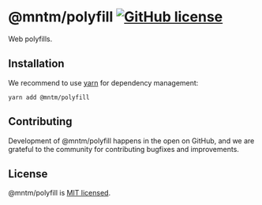 # @mntm/polyfill [![GitHub license](https://img.shields.io/badge/license-MIT-blue.svg)](https://github.com/maxi-team/polyfill/blob/master/LICENSE)

Web polyfills.

## 

## Installation

We recommend to use [yarn](https://classic.yarnpkg.com/en/docs/install/) for dependency management:

```shell
yarn add @mntm/polyfill
```

## Contributing

Development of @mntm/polyfill happens in the open on GitHub, and we are grateful to the community for contributing bugfixes and improvements.

## License

@mntm/polyfill is [MIT licensed](./LICENSE).
